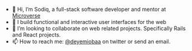 - 👋 Hi, I’m Sodiq, a full-stack software developer and mentor at [Microverse](https://www.microverse.org/?grsf=agshns)
- 👀 I build functional and interactive user interfaces for the web
- 💞️ I’m looking to collaborate on web related projects. Specifically Rails and React projects.
- 📫 How to reach me: [@deyemiobaa](https://twitter.com/deyemiobaa) on twitter or send an email.
<!---
deyemiobaa/deyemiobaa is a ✨ special ✨ repository because its `README.md` (this file) appears on your GitHub profile.
You can click the Preview link to take a look at your changes.
https://www.microverse.org/?grsf=agshns
--->
